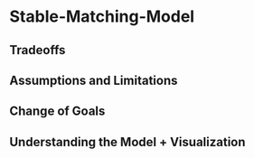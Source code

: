 # Stable-Matching-Model

## Tradeoffs 


## Assumptions and Limitations

## Change of Goals

## Understanding the Model + Visualization